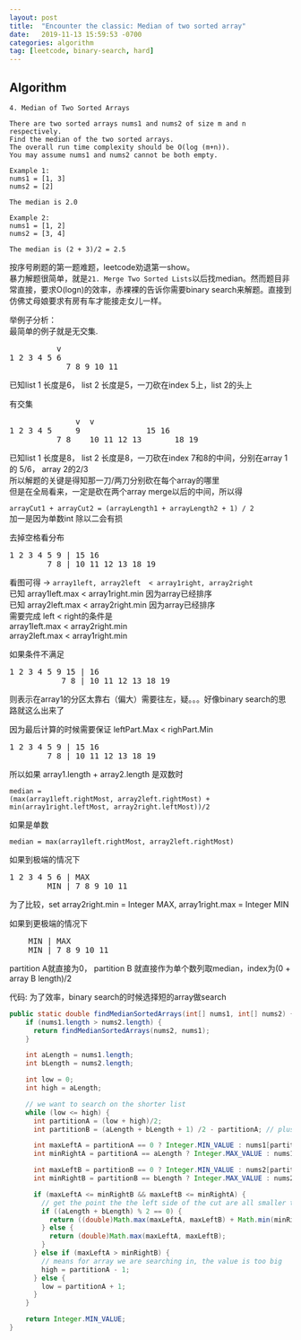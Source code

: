 ```yaml
---
layout: post
title:  "Encounter the classic: Median of two sorted array"
date:   2019-11-13 15:59:53 -0700
categories: algorithm
tag: [leetcode, binary-search, hard]
---
```


## Algorithm

```text
4. Median of Two Sorted Arrays

There are two sorted arrays nums1 and nums2 of size m and n respectively.
Find the median of the two sorted arrays.  
The overall run time complexity should be O(log (m+n)).
You may assume nums1 and nums2 cannot be both empty.

Example 1:
nums1 = [1, 3]
nums2 = [2]

The median is 2.0

Example 2:
nums1 = [1, 2]
nums2 = [3, 4]

The median is (2 + 3)/2 = 2.5
```

按序号刷题的第一题难题，leetcode劝退第一show。  
暴力解题很简单，就是`21. Merge Two Sorted Lists`以后找median。然而题目非常直接，要求O(logn)的效率，赤裸裸的告诉你需要binary search来解题。直接到仿佛丈母娘要求有房有车才能接走女儿一样。

举例子分析：  
最简单的例子就是无交集.  
<pre>
          v
1 2 3 4 5 6  
            7 8 9 10 11 
</pre>
已知list 1 长度是6， list 2 长度是5，一刀砍在index 5上，list 2的头上

有交集

<pre>
              v  v
1 2 3 4 5     9              15 16
          7 8    10 11 12 13       18 19
</pre>
已知list 1 长度是8， list 2 长度是8，一刀砍在index 7和8的中间，分别在array 1的 5/6， array 2的2/3  
所以解题的关键是得知那一刀/两刀分别砍在每个array的哪里  
但是在全局看来，一定是砍在两个array merge以后的中间，所以得

`arrayCut1 + arrayCut2 = (arrayLength1 + arrayLength2 + 1) / 2`  
加一是因为单数int 除以二会有损

去掉空格看分布  
<pre>
1 2 3 4 5 9 | 15 16
        7 8 | 10 11 12 13 18 19
</pre>

看图可得 -> `array1left, array2left  < array1right, array2right`  
已知 array1left.max < array1right.min 因为array已经排序  
已知 array2left.max < array2right.min 因为array已经排序  
需要完成 left < right的条件是  
array1left.max < array2right.min  
array2left.max < array1right.min

如果条件不满足

<pre>
1 2 3 4 5 9 15 | 16
           7 8 | 10 11 12 13 18 19
</pre>
则表示在array1的分区太靠右（偏大）需要往左，疑。。。好像binary search的思路就这么出来了

因为最后计算的时候需要保证 leftPart.Max < righPart.Min
<pre>
1 2 3 4 5 9 | 15 16
        7 8 | 10 11 12 13 18 19
</pre>
所以如果 array1.length + array2.length 是双数时
```
median = 
(max(array1left.rightMost, array2left.rightMost) + min(array1right.leftMost, array2right.leftMost))/2
```
如果是单数
```
median = max(array1left.rightMost, array2left.rightMost)
```

如果到极端的情况下  
<pre>
1 2 3 4 5 6 | MAX
        MIN | 7 8 9 10 11 
</pre>
为了比较，set array2right.min = Integer MAX, array1right.max = Integer MIN

如果到更极端的情况下  
<pre>
    MIN | MAX
    MIN | 7 8 9 10 11 
</pre>
partition A就直接为0， partition B 就直接作为单个数列取median，index为(0 + array B length)/2 

代码:
为了效率，binary search的时候选择短的array做search
```java
public static double findMedianSortedArrays(int[] nums1, int[] nums2) {
    if (nums1.length > nums2.length) {
      return findMedianSortedArrays(nums2, nums1);
    }

    int aLength = nums1.length;
    int bLength = nums2.length;

    int low = 0;
    int high = aLength;

    // we want to search on the shorter list
    while (low <= high) {
      int partitionA = (low + high)/2;
      int partitionB = (aLength + bLength + 1) /2 - partitionA; // plus one for odd number

      int maxLeftA = partitionA == 0 ? Integer.MIN_VALUE : nums1[partitionA - 1];
      int minRightA = partitionA == aLength ? Integer.MAX_VALUE : nums1[partitionA];

      int maxLeftB = partitionB == 0 ? Integer.MIN_VALUE : nums2[partitionB - 1];
      int minRightB = partitionB == bLength ? Integer.MAX_VALUE : nums2[partitionB];

      if (maxLeftA <= minRightB && maxLeftB <= minRightA) {
        // get the point the the left side of the cut are all smaller than the right side of the cut
        if ((aLength + bLength) % 2 == 0) {
          return ((double)Math.max(maxLeftA, maxLeftB) + Math.min(minRightA, minRightB))/2;
        } else {
          return (double)Math.max(maxLeftA, maxLeftB);
        }
      } else if (maxLeftA > minRightB) {
        // means for array we are searching in, the value is too big
        high = partitionA - 1;
      } else {
        low = partitionA + 1;
      }
    }

    return Integer.MIN_VALUE;
}
```